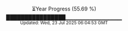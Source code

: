 <p align="center">
⏳Year Progress (55.69 %)<br>
████████████████▁▁▁▁▁▁▁▁▁▁▁▁▁▁ <br>
<sub>Updated: Wed, 23 Jul 2025 06:04:53 GMT</sub>
</p>

